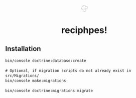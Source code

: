 <center>
<img src="./assets/images/logo.svg" style="width: 1.5em; height: 1.5em"/>

reciphpes!
==
</center>

## Installation

```shell
bin/console doctrine:database:create

# Optional, if migration scripts do not already exist in src/Migrations/
bin/console make:migrations

bin/console doctrine:migrations:migrate

```
